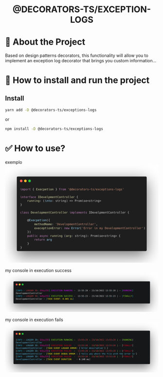 # <h1 align="center"> @DECORATORS-TS/EXCEPTION-LOGS </h1>

# :bookmark_tabs: About the Project
Based on design patterns decorators, this functionality will allow you to implement an exception log decorator that brings you custom information...

# :pushpin: How to install and run the project

## Install

```bash
yarn add -D @decorators-ts/exceptions-logs
```
or

```bash
npm install -D @decorators-ts/exceptions-logs
```

# :white_check_mark: How to use?

exemplo
![Screenshot](exemp.png)

my console in execution success
![Screenshot](success.png)

my console in execution fails
![Screenshot](error.png)


